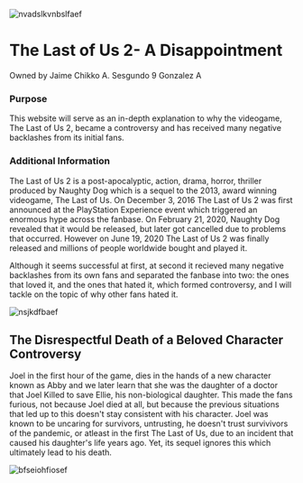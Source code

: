 ![nvadslkvnbslfaef](https://user-images.githubusercontent.com/99879325/158158864-f7b7f70c-f78a-4ab5-8fa0-403263f910af.jpeg)
# The Last of Us 2- A Disappointment
Owned by Jaime Chikko A. Sesgundo
9 Gonzalez A

### Purpose
This website will serve as an in-depth explanation to why the videogame, The Last of Us 2, became a controversy and has received many negative backlashes from its initial fans.

### Additional Information 
The Last of Us 2 is a post-apocalyptic, action, drama, horror, thriller produced by Naughty Dog which is a sequel to the 2013, award winning videogame, The Last of Us. On December 3, 2016 The Last of Us 2 was first announced at the PlayStation Experience event which triggered an enormous hype across the fanbase. On February 21, 2020, Naughty Dog revealed that it would be released, but later got cancelled due to problems that occurred. However on June 19, 2020 The Last of Us 2 was finally released and millions of people worldwide bought and played it.

Although it seems successful at first, at second it recieved many negative backlashes from its own fans and separated the fanbase into two: the ones that loved it, and the ones that hated it, which formed controversy, and I will tackle on the topic of why other fans hated it.

![nsjkdfbaef](https://user-images.githubusercontent.com/99879325/158157230-127f5692-837f-42e2-85be-f75b2befe687.jpg)

## The Disrespectful Death of a Beloved Character Controversy
Joel in the first hour of the game, dies in the hands of a new character known as Abby and we later learn that she was the daughter of a doctor that Joel Killed to save Ellie, his non-biological daughter. This made the fans furious, not because Joel died at all, but because the previous situations that led up to this doesn't stay consistent with his character. Joel was known to be uncaring for survivors, untrusting, he doesn't trust survivivors of the pandemic, or atleast in the first The Last of Us, due to an incident that caused his daughter's life years ago. Yet, its sequel ignores this which ultimately lead to his death.

![bfseiohfiosef](https://user-images.githubusercontent.com/99879325/158170667-91e4e64b-e7db-4eae-9b38-80cabd903b84.jpeg)
